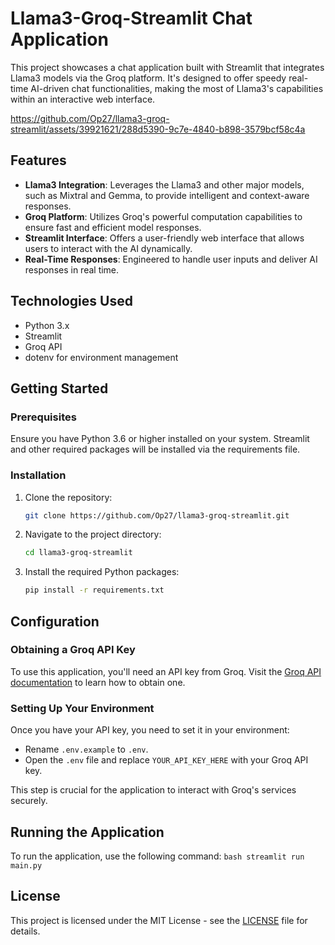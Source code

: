 # Llama3-Groq-Streamlit Chat Application
This project showcases a chat application built with Streamlit that integrates Llama3 models via the Groq platform. It's designed to offer speedy real-time AI-driven chat functionalities, making the most of Llama3's capabilities within an interactive web interface.

https://github.com/Op27/llama3-groq-streamlit/assets/39921621/288d5390-9c7e-4840-b898-3579bcf58c4a

## Features
- **Llama3 Integration**: Leverages the Llama3 and other major models, such as Mixtral and Gemma, to provide intelligent and context-aware responses.
- **Groq Platform**: Utilizes Groq's powerful computation capabilities to ensure fast and efficient model responses.
- **Streamlit Interface**: Offers a user-friendly web interface that allows users to interact with the AI dynamically.
- **Real-Time Responses**: Engineered to handle user inputs and deliver AI responses in real time.

## Technologies Used
- Python 3.x
- Streamlit
- Groq API
- dotenv for environment management

## Getting Started

### Prerequisites
Ensure you have Python 3.6 or higher installed on your system. Streamlit and other required packages will be installed via the requirements file.

### Installation
1. Clone the repository:
    ```bash
    git clone https://github.com/Op27/llama3-groq-streamlit.git
    ```
2. Navigate to the project directory:
    ```bash
    cd llama3-groq-streamlit
    ```
3. Install the required Python packages:
    ```bash
    pip install -r requirements.txt
    ```

## Configuration
### Obtaining a Groq API Key
To use this application, you'll need an API key from Groq. Visit the [Groq API documentation](https://console.groq.com/docs/quickstart) to learn how to obtain one.

### Setting Up Your Environment
Once you have your API key, you need to set it in your environment:
- Rename `.env.example` to `.env`.
- Open the `.env` file and replace `YOUR_API_KEY_HERE` with your Groq API key.

This step is crucial for the application to interact with Groq's services securely.

## Running the Application
To run the application, use the following command:
    ```bash
    streamlit run main.py
    ```

## License
This project is licensed under the MIT License - see the [LICENSE](LICENSE) file for details.
